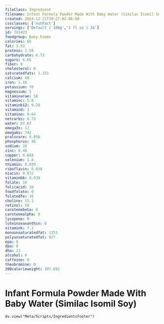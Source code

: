 ```yaml
---
fileClass: Ingredient
filename: Infant Formula Powder Made With Baby Water (Similac Isomil Soy)
created: 2024-12-21T19:27:02-06:00
cssclasses: ['nutFact']
servings: ['Default | 100g','1 fl oz | 31']
id: 781423
foodgroup: Baby Foods
calories: 65
fat: 3.53
protein: 1.58
carbohydrate: 6.73
sugars: 6.65
fiber: 0
cholesterol: 0
saturatedfats: 1.151
calcium: 68
iron: 1.16
potassium: 70
magnesium: 5
vitaminarae: 58
vitaminc: 5.8
vitaminb12: 0.29
vitamind: 1
vitamine: 0.64
netcarbs: 6.73
water: 87.67
omega3s: 12
omega6s: 742
pralscore: 0.058
phosphorus: 48
sodium: 28
zinc: 0.48
copper: 0.048
selenium: 1.4
thiamin: 0.039
riboflavin: 0.058
niacin: 0.872
vitaminb6: 0.039
folate: 10
folicacid: 10
foodfolate: 0
folatedfe: 16
choline: 15.1
retinol: 58
carotenebeta: 0
carotenealpha: 0
lycopene: 0
luteinzeaxanthin: 0
vitamink: 7.1
monounsaturatedfat: 1353
polyunsaturatedfat: 827
epa: 0
dpa: 0
dha: 12
alcohol: 0
caffeine: 0
theobromine: 0
200calorieweight: 307.692
---
```


# Infant Formula Powder Made With Baby Water (Similac Isomil Soy)

```dataviewjs
dv.view("Meta/Scripts/IngredientsFooter")
```